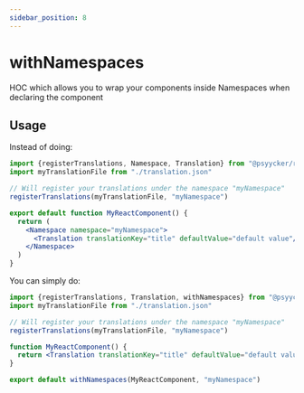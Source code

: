 ```yaml
---
sidebar_position: 8
---
```


# withNamespaces

HOC which allows you to wrap your components inside Namespaces when declaring the component

## Usage

Instead of doing:

```jsx
import {registerTranslations, Namespace, Translation} from "@psyycker/react-translation";
import myTranslationFile from "./translation.json"

// Will register your translations under the namespace "myNamespace"
registerTranslations(myTranslationFile, "myNamespace")

export default function MyReactComponent() {
  return (
    <Namespace namespace="myNamespace">
      <Translation translationKey="title" defaultValue="default value"/>
    </Namespace>
  )
}
```

You can simply do:

```jsx
import {registerTranslations, Translation, withNamespaces} from "@psyycker/react-translation";
import myTranslationFile from "./translation.json"

// Will register your translations under the namespace "myNamespace"
registerTranslations(myTranslationFile, "myNamespace")

function MyReactComponent() {
  return <Translation translationKey="title" defaultValue="default value"/>
}

export default withNamespaces(MyReactComponent, "myNamespace")
```
